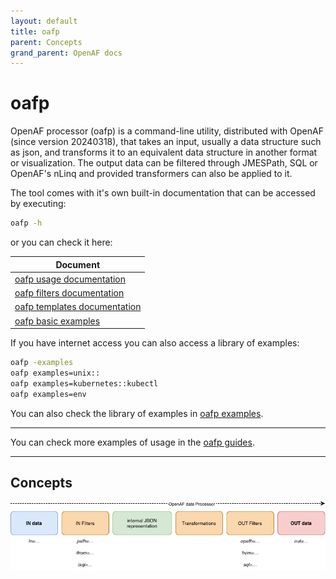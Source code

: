 ```yaml
---
layout: default
title: oafp
parent: Concepts
grand_parent: OpenAF docs
---
```

# oafp

OpenAF processor (oafp) is a command-line utility, distributed with OpenAF (since version 20240318), that takes an input, usually a data structure such as json, and transforms it to an equivalent data structure in another format or visualization. The output data can be filtered through JMESPath, SQL or OpenAF's nLinq and provided transformers can also be applied to it.

The tool comes with it's own built-in documentation that can be accessed by executing:

```bash
oafp -h
```

or you can check it here:

| Document |
|----------|
| [oafp usage documentation](../guides/oafp/oafp-usage) |
| [oafp filters documentation](../guides/oafp/oafp-filters) |
| [oafp templates documentation](../guides/oafp/oafp-template) |
| [oafp basic examples](../guides/oafp/oafp-basic-examples) |

If you have internet access you can also access a library of examples:

```bash
oafp -examples
oafp examples=unix::
oafp examples=kubernetes::kubectl
oafp examples=env
```

You can also check the library of examples in [oafp examples](../guides/oafp/oafp-examples.md).

---

You can check more examples of usage in the [oafp guides](../guides/oafp/).

---

## Concepts

![oafp concepts](oafp-diagram.png)
